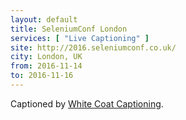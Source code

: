 ```yaml
---
layout: default
title: SeleniumConf London
services: [ "Live Captioning" ]
site: http://2016.seleniumconf.co.uk/
city: London, UK
from: 2016-11-14
to: 2016-11-16
---
```


Captioned by [White Coat Captioning](http://www.whitecoatcaptioning.com/).
